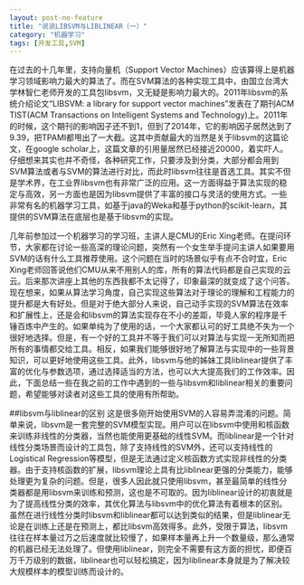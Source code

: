 ```yaml
---
layout: post-no-feature
title: "说说LIBSVM与LIBLINEAR（一）"
category: "机器学习"
tags: [开发工具,SVM]
---
```


在过去的十几年里，支持向量机（Support Vector Machines）应该算得上是机器学习领域影响力最大的算法了。而在SVM算法的各种实现工具中，由国立台湾大学林智仁老师开发的工具包libsvm，又无疑是影响力最大的。2011年libsvm的系统介绍论文“LIBSVM: a library for support vector machines”发表在了期刊ACM TIST(ACM Transactions on Intelligent Systems and Technology)上。2011年的时候，这个期刊的影响因子还不到1，但到了2014年，它的影响因子居然达到了9.39，把TPAMI都甩出了一大截。这其中贡献最大的当然是关于libsvm的这篇论文，在google scholar上，这篇文章的引用量居然已经接近20000，着实吓人。仔细想来其实也并不奇怪，各种研究工作，只要涉及到分类，大部分都会用到SVM算法或者与SVM的算法进行对比，而此时libsvm往往是首选工具。其实不但是学术界，在工业界libsvm也有非常广泛的应用。这一方面得益于算法实现的稳定与高效，另一方面也是因为libsvm提供了丰富的接口与灵活的使用方式。一些非常有名的机器学习工具，如基于java的Weka和基于python的scikit-learn，其提供的SVM算法在底层也是基于libsvm的实现。

几年前参加过一个机器学习的学习班，主讲人是CMU的Eric Xing老师。在提问环节，大家都在讨论一些高深的理论问题，突然有一个女生举手提问主讲人如果要用SVM的话有什么工具推荐使用。这个问题在当时的场景似乎有点不合时宜，Eric Xing老师回答说他们CMU从来不用别人的库，所有的算法代码都是自己实现的云云。后来那次讲座上其他的东西我都不太记得了，印象最深的就变成了这个问答。现在想来，如果从算法学习角度，自己实现这些算法对于理论的理解和工程能力的提升都是大有好处。但是对于绝大部分人来说，自己动手实现的SVM算法在效率和扩展性上，还是会和libsvm的算法实现存在不小的差距，毕竟人家的程序是千锤百炼中产生的。如果单纯为了使用的话，一个大家都认可的好工具绝不失为一个很好地选择。但是，有一个好的工具并不等于我们可以对算法与实现一无所知而把所有的事情都交给工具。相反，如果我们能够很好地了解算法与实现中的一些背景知识，可以更好地使用这些工具。此外，libsvm与他的姊妹工具liblinear提供了丰富的优化与参数选项，通过选择适当的方法，也可以大大提高我们的工作效率。因此，下面总结一些在我之前的工作中遇到的一些与libsvm和liblinear相关的重要问题，希望能够对读者对这些工具的使用有所帮助。

##libsvm与liblinear的区别
这是很多刚开始使用SVM的人容易弄混淆的问题。简单来说，libsvm是一套完整的SVM模型实现。用户可以在libsvm中使用和核函数来训练非线性的分类器，当然也能使用更基础的线性SVM。而liblinear是一个针对线性分类场景而设计的工具包，除了支持线性的SVM外，还可以支持线性的Logistical Regression等模型，但是无法通过定义核函数方式实现非线性的分类器。由于支持核函数的扩展，libsvm理论上具有比liblinear更强的分类能力，能够处理更为复杂的问题。但是，很多人因此就只使用libsvm，甚至最简单的线性分类器都是用libsvm来训练和预测，这也是不可取的。因为liblinear设计的初衷就是为了提高线性分类的效率，其优化算法与libsvm中的优化算法有着根本的区别。虽然在进行线性分类时libsvm和liblinear都可以达到类似的结果，但是liblinear无论是在训练上还是在预测上，都比libsvm高效得多。此外，受限于算法，libsvm往往在样本量过万之后速度就比较慢了，如果样本量再上升一个数量级，那么通常的机器已经无法处理了。但使用liblinear，则完全不需要有这方面的担忧，即便百万千万级别的数据，liblinear也可以轻松搞定，因为liblinear本身就是为了解决较大规模样本的模型训练而设计的。

